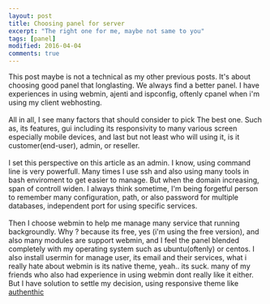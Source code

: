 ```yaml
---
layout: post
title: Choosing panel for server
excerpt: "The right one for me, maybe not same to you"
tags: [panel]
modified: 2016-04-04
comments: true
---
```


This post maybe is not a technical as my other previous posts. It's about choosing good panel that longlasting.
We always find a better panel. I have experiences in using webmin, ajenti and ispconfig, oftenly cpanel when i'm using my client webhosting.
<br>
<br> 
All in all, I see many factors that should consider to pick The best one. Such as, its features, gui including its responsivity to many various screen especially mobile devices, 
and last but not least who will using it, is it customer(end-user), admin, or reseller.
<br>
<br> 
I set this perspective on this article as an admin. I know, using command line is very powerfull. Many times I use ssh and also using many tools in bash enviroment to get easier
to manage. But when the domain increasing, span of controll widen. I always think sometime, I'm being forgetful person to remember many configuration, path, or also password for
multiple databases, independent port for using specific services.
<br>
<br> 
Then I choose webmin to help me manage many service that running backgroundly. Why ? because its free, yes (i'm using the free version), and also many modules are support webmin,
and I feel the panel blended completely with my operating system such as ubuntu(oftenly) or centos. I also install usermin for manage user, its email and their services, 
what i really hate about webmin is its native theme, yeah.. its suck. many of my friends who also had experience in using webmin dont really like it either. But I have solution 
to settle my decision, using responsive theme like [authenthic](https://github.com/qooob/authentic-theme)
